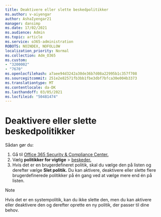 ```yaml
---
title: Deaktivere eller slette beskedpolitikker
ms.author: v-aiyengar
author: AshaIyengar21
manager: dansimp
ms.date: 17/02/2021
ms.audience: Admin
ms.topic: article
ms.service: o365-administration
ROBOTS: NOINDEX, NOFOLLOW
localization_priority: Normal
ms.collection: Adm_O365
ms.custom:
- "3200002"
- "7670"
ms.openlocfilehash: a7aee94d3242a30de36b7d08a22995b1c357f708
ms.sourcegitcommit: 251e2e82571fb3bb1fbe3dbf7bfca30e004b3373
ms.translationtype: MT
ms.contentlocale: da-DK
ms.lasthandoff: 03/05/2021
ms.locfileid: "50481474"
---
```

# <a name="turn-off-or-delete-alert-policies"></a>Deaktivere eller slette beskedpolitikker

Sådan gør du:

1. Gå til [Office 365 Security & Compliance Center.](https://go.microsoft.com/fwlink/p/?linkid=2077143)
1. Vælg **politikker for vigtige**  >  [beskeder.](https://go.microsoft.com/fwlink/?linkid=2103208)
1. Hvis det er en brugerdefineret politik, skal du vælge den på listen og derefter vælge **Slet politik.** Du kan aktivere, deaktivere eller slette flere brugerdefinerede politikker på én gang ved at vælge mere end én på listen.

> [!NOTE]
> Hvis det er en systempolitik, kan du ikke slette den, men du kan aktivere eller deaktivere den og derefter oprette en ny politik, der passer til dine behov.
